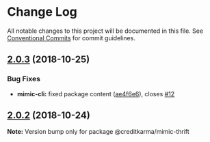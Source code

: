 # Change Log

All notable changes to this project will be documented in this file.
See [Conventional Commits](https://conventionalcommits.org) for commit guidelines.

<a name="2.0.3"></a>
## [2.0.3](https://github.com/creditkarma/Mimic/tree/master/packages/mimic-thrift/compare/v2.0.2...v2.0.3) (2018-10-25)


### Bug Fixes

* **mimic-cli:** fixed package content ([ae4f6e6](https://github.com/creditkarma/Mimic/tree/master/packages/mimic-thrift/commit/ae4f6e6)), closes [#12](https://github.com/creditkarma/Mimic/tree/master/packages/mimic-thrift/issues/12)





<a name="2.0.2"></a>
## [2.0.2](https://github.com/creditkarma/Mimic/tree/master/packages/mimic-thrift/compare/v2.0.0...v2.0.2) (2018-10-24)

**Note:** Version bump only for package @creditkarma/mimic-thrift
